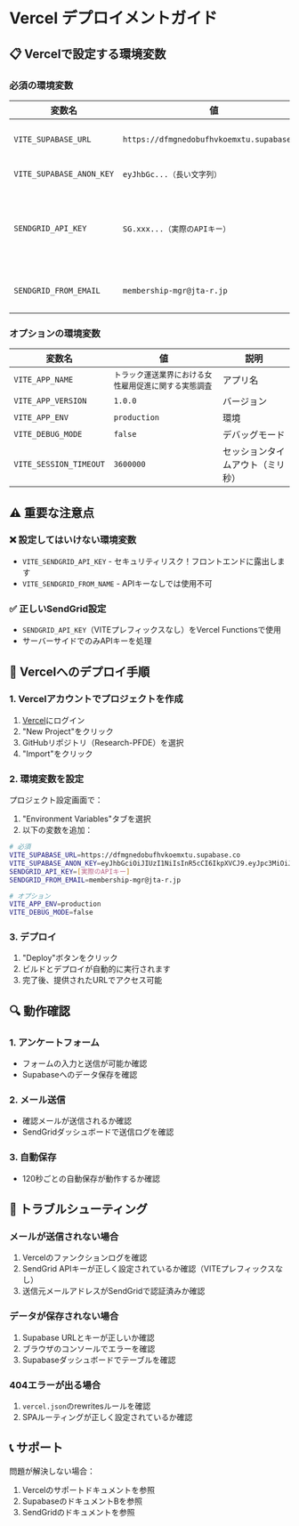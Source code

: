 # Vercel デプロイメントガイド

## 📋 Vercelで設定する環境変数

### 必須の環境変数

| 変数名 | 値 | 説明 |
|--------|-----|------|
| `VITE_SUPABASE_URL` | `https://dfmgnedobufhvkoemxtu.supabase.co` | Supabase プロジェクトURL |
| `VITE_SUPABASE_ANON_KEY` | `eyJhbGc...（長い文字列）` | Supabase 公開キー |
| `SENDGRID_API_KEY` | `SG.xxx...（実際のAPIキー）` | SendGrid APIキー（**VITEプレフィックスなし**） |
| `SENDGRID_FROM_EMAIL` | `membership-mgr@jta-r.jp` | 送信元メールアドレス |

### オプションの環境変数

| 変数名 | 値 | 説明 |
|--------|-----|------|
| `VITE_APP_NAME` | `トラック運送業界における女性雇用促進に関する実態調査` | アプリ名 |
| `VITE_APP_VERSION` | `1.0.0` | バージョン |
| `VITE_APP_ENV` | `production` | 環境 |
| `VITE_DEBUG_MODE` | `false` | デバッグモード |
| `VITE_SESSION_TIMEOUT` | `3600000` | セッションタイムアウト（ミリ秒） |

## ⚠️ 重要な注意点

### ❌ 設定してはいけない環境変数
- `VITE_SENDGRID_API_KEY` - セキュリティリスク！フロントエンドに露出します
- `VITE_SENDGRID_FROM_NAME` - APIキーなしでは使用不可

### ✅ 正しいSendGrid設定
- `SENDGRID_API_KEY`（VITEプレフィックスなし）をVercel Functionsで使用
- サーバーサイドでのみAPIキーを処理

## 🚀 Vercelへのデプロイ手順

### 1. Vercelアカウントでプロジェクトを作成

1. [Vercel](https://vercel.com)にログイン
2. "New Project"をクリック
3. GitHubリポジトリ（Research-PFDE）を選択
4. "Import"をクリック

### 2. 環境変数を設定

プロジェクト設定画面で：

1. "Environment Variables"タブを選択
2. 以下の変数を追加：

```bash
# 必須
VITE_SUPABASE_URL=https://dfmgnedobufhvkoemxtu.supabase.co
VITE_SUPABASE_ANON_KEY=eyJhbGciOiJIUzI1NiIsInR5cCI6IkpXVCJ9.eyJpc3MiOiJzdXBhYmFzZSIsInJlZiI6ImRmbWduZWRvYnVmaHZrb2VteHR1Iiwicm9sZSI6ImFub24iLCJpYXQiOjE3NjAzNTYwNTksImV4cCI6MjA3NTkzMjA1OX0.GFxX6lee67WvpmU8m-TpCutH_bM1jl9IqriSxdV-HYY
SENDGRID_API_KEY=[実際のAPIキー]
SENDGRID_FROM_EMAIL=membership-mgr@jta-r.jp

# オプション
VITE_APP_ENV=production
VITE_DEBUG_MODE=false
```

### 3. デプロイ

1. "Deploy"ボタンをクリック
2. ビルドとデプロイが自動的に実行されます
3. 完了後、提供されたURLでアクセス可能

## 🔍 動作確認

### 1. アンケートフォーム
- フォームの入力と送信が可能か確認
- Supabaseへのデータ保存を確認

### 2. メール送信
- 確認メールが送信されるか確認
- SendGridダッシュボードで送信ログを確認

### 3. 自動保存
- 120秒ごとの自動保存が動作するか確認

## 📝 トラブルシューティング

### メールが送信されない場合
1. Vercelのファンクションログを確認
2. SendGrid APIキーが正しく設定されているか確認（VITEプレフィックスなし）
3. 送信元メールアドレスがSendGridで認証済みか確認

### データが保存されない場合
1. Supabase URLとキーが正しいか確認
2. ブラウザのコンソールでエラーを確認
3. Supabaseダッシュボードでテーブルを確認

### 404エラーが出る場合
1. `vercel.json`のrewritesルールを確認
2. SPAルーティングが正しく設定されているか確認

## 📞 サポート

問題が解決しない場合：
1. Vercelのサポートドキュメントを参照
2. SupabaseのドキュメントBを参照
3. SendGridのドキュメントを参照